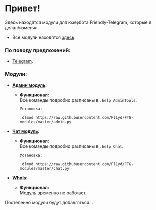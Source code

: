 # Привет! 
Здесь находятся модули для юзербота Friendly-Telegram, которые я делал/изменял. 

 - Все модули находятся [здесь](https://t.me/ftgmodulesbyfl1yd).  



### По поводу предложений:
 - [Telegram](https://t.me/Fl1yd). 
 
 
 
### Модули:
- <b>[Админ модуль](https://github.com/Fl1yd/FTG-modules/blob/master/admin.py):</b>  
	- <b>Функционал:</b>  
		Всё команды подробно расписаны в `.help AdminTools`.  

		```
		Установка:

		.dlmod https://raw.githubusercontent.com/Fl1yd/FTG-modules/master/admin.py
		```
  

- <b>[Чат модуль](https://github.com/Fl1yd/FTG-modules/blob/master/chat.py):</b>  
	- <b>Функционал:</b>  
		Все команды подробно расписаны в `.help Chat`.  

		```
		Установка:

		.dlmod https://raw.githubusercontent.com/Fl1yd/FTG-modules/master/chat.py
		```
  

- <b>[WhoIs](https://github.com/Fl1yd/FTG-modules/blob/master/don%60t_work.py):</b>  
	- <b>Функционал:</b>  
		Модуль временно не работает.  

Постепенно модули будут добавляться...
